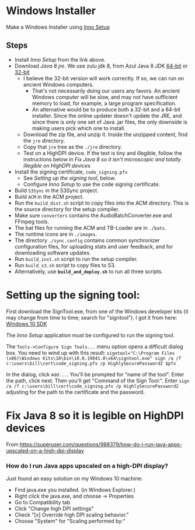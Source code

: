 # Windows Installer

Make a Windows Installer using [Inno Setup](https://jrsoftware.org/isinfo.php)

## Steps
* Install _Inno Setup_ from the link above.
* Download _Java 8 jre_. We use zulu jdk 8, from Azul Java 8 JDK [64-bit](https://www.azul.com/downloads/?version=java-8-lts&os=windows&architecture=x86-64-bit&package=jdk) or [32-bit](https://cdn.azul.com/zulu/bin/zulu8.54.0.21-ca-jdk8.0.292-win_i686.zip)
  * I believe the 32-bit version will work correctly. If so, we can run on ancient Windows computers.
    * That's not necessarily doing our users any favors. An ancient Windows computer will be slow, and may not have sufficient memory to load, for example, a large program specification.
    * An alternative would be to produce both a 32-bit and a 64-bit installer. Since the online updater doesn't update the JRE, and since there is only one set of Java .jar files, the only downside is making users pick which one to install.
  * Download the zip file, and unzip it. Inside the unzipped content, find the `jre` directory.
  * Copy that `jre` tree as the `./jre` directory.
  * Test on a HighDPI device. If the text is tiny and illegible, follow the instructions below in _Fix Java 8 so it isn't microscopic and totally illegible on HighDPI devices_
* Install the signing certificate, `code_signing.pfx`
  * See _Setting up the signing tool_, below.
  * Configure _Inno Setup_ to use the code signing certificate.
* Build `S3Sync` in the S3Sync project.
* Build `ACM` in the ACM project.
* Run the `build_dist.sh` script to copy files into the ACM directory. This is the source directory for the setup compiler.
 * Make sure `converters` contains the AudioBatchConverter.exe and FFmpeg tools.
 * The bat files for running the ACM and TB-Loader are in `./bats`.
 * The runtime icons are in `./images`.
 * The directory `./sync.config` contains common synchronizer configuration files, for uploading stats and user feedback, and for downloading software updates.
* Run `build_inst.sh` script to run the setup compiler.
* Run `build_s3.sh` script to copy files to S3.
* Alternatively, use **`build_and_deploy.sh`** to run all three scripts. 


# Setting up the signing tool:
First download the SignTool.exe, from one of the Windows developer kits (it may change from time to time; search for "signtool").
I got it from here: [Windows 10 SDK](https://developer.microsoft.com/en-us/windows/downloads/windows-10-sdk/)

The _Inno Setup_ application must be configured to run the signing tool.

The `Tools->Configure Sign Tools...` menu option opens a difficult dialog box. 
You need to wind up with this result:
    `signtool="C:\Program Files (x86)\Windows Kits\10\bin\10.0.19041.0\x64\signtool.exe" sign /a /f c:\users\bill\cert\code_signing.pfx /p HighlySecurePassword2 $pfx`
    
In the dialog, click `Add...`. You'll be prompted for "name of the tool". Enter the path,
click next. Then you'll get "Command of the Sign Tool:". Enter
    `sign /a /f c:\users\bill\cert\code_signing.pfx /p HighlySecurePassword2`
adjusting for the path to the certificate and the password.

# Fix Java 8 so it is legible on HighDPI devices 

From https://superuser.com/questions/988379/how-do-i-run-java-apps-upscaled-on-a-high-dpi-display

### How do I run Java apps upscaled on a high-DPI display?

Just found an easy solution on my Windows 10 machine:

* Find java.exe you installed. (in Windows Explorer.)
* Right click the java.exe, and choose -> Properties
* Go to Compatibility tab
* Click "Change high DPI settings"
* Check "[x] Override high DPI scaling behavior."
* Choose "System" for "Scaling performed by:"